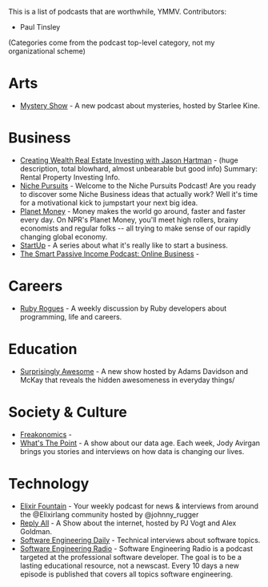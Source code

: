 This is a list of podcasts that are worthwhile, YMMV.
Contributors:
* Paul Tinsley

(Categories come from the podcast top-level category, not my organizational scheme)
# Arts
* [Mystery Show](https://gimletmedia.com/show/mystery-show/) - A new podcast about mysteries, hosted by Starlee Kine.
# Business
* [Creating Wealth Real Estate Investing with Jason Hartman](http://www.jasonhartman.com/podcast/) - (huge description, total blowhard, almost unbearable but good info) Summary:  Rental Property Investing Info.
* [Niche Pursuits](http://www.nichepursuits.com/category/podcasts/) - Welcome to the Niche Pursuits Podcast! Are you ready to discover some Niche Business ideas that actually work? Well it's time for a motivational kick to jumpstart your next big idea.
* [Planet Money](http://www.npr.org/podcasts/510289/planet-money) - Money makes the world go around, faster and faster every day. On NPR's Planet Money, you'll meet high rollers, brainy economists and regular folks -- all trying to make sense of our rapidly changing global economy.
* [StartUp](https://gimletmedia.com/show/startup/) - A series about what it's really like to start a business.
* [The Smart Passive Income Podcast: Online Business](http://www.smartpassiveincome.com/category/podcast/) -
# Careers
* [Ruby Rogues](https://devchat.tv/ruby-rogues/) - A weekly discussion by Ruby developers about programming, life and careers.
# Education
* [Surprisingly Awesome](https://gimletmedia.com/show/surprisingly-awesome/) - A new show hosted by Adams Davidson and McKay that reveals the hidden awesomeness in everyday things/
# Society & Culture
* [Freakonomics](http://freakonomics.com/category/freakonomics-radio/podcasts/) -
* [What's The Point](http://fivethirtyeight.com/tag/whats-the-point/) - A show about our data age. Each week, Jody Avirgan brings you stories and interviews on how data is changing our lives.
# Technology
* [Elixir Fountain](https://soundcloud.com/elixirfountain) - Your weekly podcast for news & interviews from around the @Elixirlang community hosted by @johnny_rugger
* [Reply All](https://gimletmedia.com/show/reply-all/) - A Show about the internet, hosted by PJ Vogt and Alex Goldman.
* [Software Engineering Daily](http://softwareengineeringdaily.com/category/podcast/) - Technical interviews about software topics.
* [Software Engineering Radio](http://www.se-radio.net/) - Software Engineering Radio is a podcast targeted at the professional software developer. The goal is to be a lasting educational resource, not a newscast. Every 10 days a new episode is published that covers all topics software engineering.
